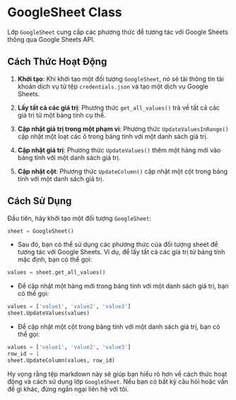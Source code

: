 # GoogleSheet Class

Lớp `GoogleSheet` cung cấp các phương thức để tương tác với Google Sheets thông qua Google Sheets API.

## Cách Thức Hoạt Động

1. **Khởi tạo**: Khi khởi tạo một đối tượng `GoogleSheet`, nó sẽ tải thông tin tài khoản dịch vụ từ tệp `credentials.json` và tạo một dịch vụ Google Sheets.

2. **Lấy tất cả các giá trị**: Phương thức `get_all_values()` trả về tất cả các giá trị từ một bảng tính cụ thể.

3. **Cập nhật giá trị trong một phạm vi**: Phương thức `UpdateValuesInRange()` cập nhật một loạt các ô trong bảng tính với một danh sách giá trị.

4. **Cập nhật giá trị**: Phương thức `UpdateValues()` thêm một hàng mới vào bảng tính với một danh sách giá trị.

5. **Cập nhật cột**: Phương thức `UpdateColumn()` cập nhật một cột trong bảng tính với một danh sách giá trị.

## Cách Sử Dụng

Đầu tiên, hãy khởi tạo một đối tượng `GoogleSheet`:

```python
sheet = GoogleSheet()
```
- Sau đó, bạn có thể sử dụng các phương thức của đối tượng sheet để tương tác với Google Sheets. Ví dụ, để lấy tất cả các giá trị từ bảng tính mặc định, bạn có thể gọi:
```python
values = sheet.get_all_values()
```
- Để cập nhật một hàng mới trong bảng tính với một danh sách giá trị, bạn có thể gọi:
```python
values = ['value1', 'value2', 'value3']
sheet.UpdateValues(values)
```
- Để cập nhật một cột trong bảng tính với một danh sách giá trị, bạn có thể gọi:
```python
values = ['value1', 'value2', 'value3']
row_id = 1
sheet.UpdateColumn(values, row_id)
```

Hy vọng rằng tệp markdown này sẽ giúp bạn hiểu rõ hơn về cách thức hoạt động và cách sử dụng lớp `GoogleSheet`. Nếu bạn có bất kỳ câu hỏi hoặc vấn đề gì khác, đừng ngần ngại liên hệ với tôi.
